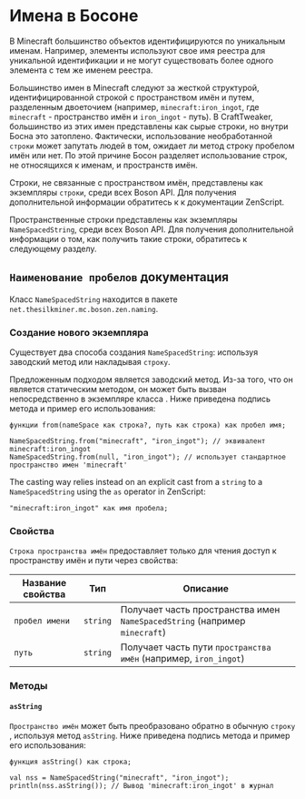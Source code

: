 # Имена в Босоне

В Minecraft большинство объектов идентифицируются по уникальным именам. Например, элементы используют свое имя реестра для уникальной идентификации и не могут существовать более одного элемента с тем же именем реестра.

Большинство имен в Minecraft следуют за жесткой структурой, идентифицированной строкой с пространством имён и путем, разделенным двоеточием (например, `minecraft:iron_ingot`, где `minecraft` - пространство имён и `iron_ingot` - путь). В CraftTweaker, большинство из этих имен представлены как сырые строки, но внутри Босна это затоплено. Фактически, использование необработанной `строки` может запутать людей в том, ожидает ли метод строку пробелом имён или нет. По этой причине Босон разделяет использование строк, не относящихся к именам, и пространств имён.

Строки, не связанные с пространством имён, представлены как экземпляры `строки`, среди всех Boson API. Для получения дополнительной информации обратитесь к к документации ZenScript.

Пространственные строки представлены как экземпляры `NameSpacedString`, среди всех Boson API. Для получения дополнительной информации о том, как получить такие строки, обратитесь к следующему разделу.

## `Наименование пробелов` документация
Класс `NameSpacedString` находится в пакете `net.thesilkminer.mc.boson.zen.naming`.

### Создание нового экземпляра
Существует два способа создания `NameSpacedString`: используя заводский метод или накладывая `строку`.

Предложенным подходом является заводский метод. Из-за того, что он является статическим методом, он может быть вызван непосредственно в экземпляре класса . Ниже приведена подпись метода и пример его использования:

```zenscript
функции from(nameSpace как строка?, путь как строка) как пробел имя;
```

```zenscript
NameSpacedString.from("minecraft", "iron_ingot"); // эквивалент minecraft:iron_ingot
NameSpacedString.from(null, "iron_ingot"); // использует стандартное пространство имен 'minecraft'
```

The casting way relies instead on an explicit cast from a `string` to a `NameSpacedString` using the `as` operator in ZenScript:

```zenscript
"minecraft:iron_ingot" как имя пробела;
```

### Свойства
`Строка пространства имён` предоставляет только для чтения доступ к пространству имён и пути через свойства:

| Название свойства | Тип      | Описание                                                                   |
| ----------------- | -------- | -------------------------------------------------------------------------- |
| `пробел имени`    | `string` | Получает часть пространства имен `NameSpacedString` (например `minecraft`) |
| `путь`            | `string` | Получает часть пути `пространства имён` (например, `iron_ingot`)           |

### Методы

#### `asString`
`Пространство имён` может быть преобразовано обратно в обычную `строку` , используя метод `asString`. Ниже приведена подпись метода и пример его использования:

```zenscript
функция asString() как строка;
```

```zenscript
val nss = NameSpacedString("minecraft", "iron_ingot");
println(nss.asString()); // Вывод 'minecraft:iron_ingot' в журнал
```
